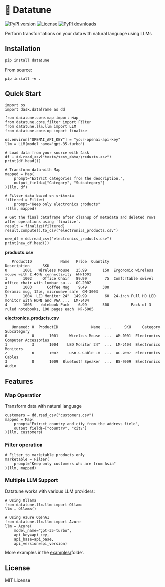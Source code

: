 # 🎵 Datatune

[![PyPI version](https://img.shields.io/pypi/v/datatune.svg)](https://pypi.org/project/datatune/)
[![License](https://img.shields.io/github/license/vitalops/datatune)](https://github.com/vitalops/datatune/blob/main/LICENSE)
[![PyPI downloads](https://img.shields.io/pypi/dm/datatune.svg)](https://pypi.org/project/datatune/)

Perform transformations on your data with natural language using LLMs

## Installation

```bash
pip install datatune
```

From source:

```
pip install -e .
```
## Quick Start
```
import os
import dask.dataframe as dd

from datatune.core.map import Map
from datatune.core.filter import Filter
from datatune.llm.llm import LLM
from datatune.core.op import finalize

os.environ["OPENAI_API_KEY"] = "your-openai-api-key"
llm = LLM(model_name="gpt-35-turbo")

# Load data from your source with Dask
df = dd.read_csv("tests/test_data/products.csv")
print(df.head())

# Transform data with Map
mapped = Map(
    prompt="Extract categories from the description.",
    output_fields=["Category", "Subcategory"]
)(llm, df)

# Filter data based on criteria
filtered = Filter(
    prompt="Keep only electronics products"
)(llm, mapped)

# Get the final dataframe after cleanup of metadata and deleted rows after operations using `finalize`.
result = finalize(filtered)
result.compute().to_csv("electronics_products.csv")

new_df = dd.read_csv("electronics_products.csv")
print(new_df.head())
```

**products.csv**
```
   ProductID             Name   Price  Quantity                                        Description      SKU
0       1001   Wireless Mouse   25.99       150  Ergonomic wireless mouse with 2.4GHz connectivity  WM-1001
1       1002     Office Chair   89.99        75  Comfortable swivel office chair with lumbar su...  OC-2002
2       1003       Coffee Mug    9.49       300                  Ceramic mug, 12oz, microwave safe  CM-3003
3       1004  LED Monitor 24"  149.99        60  24-inch Full HD LED monitor with HDMI and VGA ...  LM-2404
4       1005    Notebook Pack    6.99       500          Pack of 3 ruled notebooks, 100 pages each  NP-5005
```

**electronics_products.csv**
```
   Unnamed: 0  ProductID               Name  ...      SKU     Category           Subcategory
0           0       1001     Wireless Mouse  ...  WM-1001  Electronics  Computer Accessories
1           3       1004    LED Monitor 24"  ...  LM-2404  Electronics              Monitors
2           6       1007     USB-C Cable 1m  ...  UC-7007  Electronics                Cables
3           8       1009  Bluetooth Speaker  ...  BS-9009  Electronics                 Audio
```

## Features

### Map Operation

Transform data with natural language:

```
customers = dd.read_csv("customers.csv")
mapped = Map(
    prompt="Extract country and city from the address field",
    output_fields=["country", "city"]
)(llm, customers)
```

### Filter operation

```
# Filter to marketable products only
marketable = Filter(
    prompt="Keep only customers who are from Asia"
)(llm, mapped)
```

### Multiple LLM Support
Datatune works with various LLM providers:

```
# Using Ollama
from datatune.llm.llm import Ollama
llm = Ollama()

# Using Azure OpenAI
from datatune.llm.llm import Azure
llm = Azure(
    model_name="gpt-35-turbo",
    api_key=api_key,
    api_base=api_base,
    api_version=api_version)
```

More examples in the [examples/](https://github.com/vitalops/datatune/tree/main/examples)folder.

## License
MIT License
